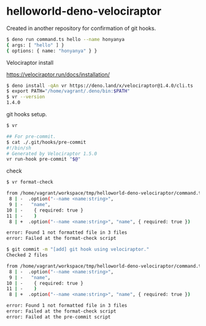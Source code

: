 # helloworld-deno-velociraptor

Created in another repository for confirmation of git hooks.

```sh
$ deno run command.ts hello --name honyanya      
{ args: [ "hello" ] }
{ options: { name: "honyanya" } }
```

Velociraptor install

https://velociraptor.run/docs/installation/

```sh
$ deno install -qAn vr https://deno.land/x/velociraptor@1.4.0/cli.ts
$ export PATH="/home/vagrant/.deno/bin:$PATH"
$ vr --version
1.4.0
```

git hooks setup.

```sh
$ vr

## For pre-commit.
$ cat ./.git/hooks/pre-commit 
#!/bin/sh
# Generated by Velociraptor 1.5.0
vr run-hook pre-commit "$@"
```

check

```sh
$ vr format-check                                  

from /home/vagrant/workspace/tmp/helloworld-deno-velociraptor/command.ts:
 8 | -  .option("--name <name:string>",
 9 | -   "name",
10 | -    { required: true }
11 | -    )
 8 | +  .option("--name <name:string>", "name", { required: true })

error: Found 1 not formatted file in 3 files
error: Failed at the format-check script
```

```sh
$ git commit -m "[add] git hook using velociraptor."   
Checked 2 files

from /home/vagrant/workspace/tmp/helloworld-deno-velociraptor/command.ts:
 8 | -  .option("--name <name:string>",
 9 | -   "name",
10 | -    { required: true }
11 | -    )
 8 | +  .option("--name <name:string>", "name", { required: true })

error: Found 1 not formatted file in 3 files
error: Failed at the format-check script
error: Failed at the pre-commit script
```
